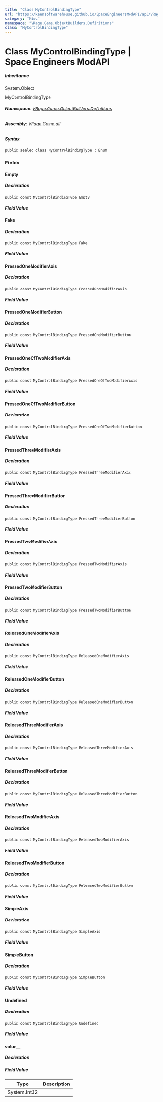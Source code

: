 ```yaml
---
title: "Class MyControlBindingType"
url: "https://keensoftwarehouse.github.io/SpaceEngineersModAPI/api/VRage.Game.ObjectBuilders.Definitions.MyControlBindingType.html"
category: "Misc"
namespace: "VRage.Game.ObjectBuilders.Definitions"
class: "MyControlBindingType"
---
```


# Class MyControlBindingType | Space Engineers ModAPI

##### Inheritance

System.Object

MyControlBindingType

###### **Namespace**: [VRage.Game.ObjectBuilders.Definitions](https://keensoftwarehouse.github.io/SpaceEngineersModAPI/api/VRage.Game.ObjectBuilders.Definitions.html)

###### **Assembly**: VRage.Game.dll

##### Syntax

```
public sealed class MyControlBindingType : Enum
```

### [](#fields)Fields

#### [](#VRage_Game_ObjectBuilders_Definitions_MyControlBindingType_Empty)Empty

##### Declaration

```
public const MyControlBindingType Empty
```

##### Field Value

#### [](#VRage_Game_ObjectBuilders_Definitions_MyControlBindingType_Fake)Fake

##### Declaration

```
public const MyControlBindingType Fake
```

##### Field Value

#### [](#VRage_Game_ObjectBuilders_Definitions_MyControlBindingType_PressedOneModifierAxis)PressedOneModifierAxis

##### Declaration

```
public const MyControlBindingType PressedOneModifierAxis
```

##### Field Value

#### [](#VRage_Game_ObjectBuilders_Definitions_MyControlBindingType_PressedOneModifierButton)PressedOneModifierButton

##### Declaration

```
public const MyControlBindingType PressedOneModifierButton
```

##### Field Value

#### [](#VRage_Game_ObjectBuilders_Definitions_MyControlBindingType_PressedOneOfTwoModifierAxis)PressedOneOfTwoModifierAxis

##### Declaration

```
public const MyControlBindingType PressedOneOfTwoModifierAxis
```

##### Field Value

#### [](#VRage_Game_ObjectBuilders_Definitions_MyControlBindingType_PressedOneOfTwoModifierButton)PressedOneOfTwoModifierButton

##### Declaration

```
public const MyControlBindingType PressedOneOfTwoModifierButton
```

##### Field Value

#### [](#VRage_Game_ObjectBuilders_Definitions_MyControlBindingType_PressedThreeModifierAxis)PressedThreeModifierAxis

##### Declaration

```
public const MyControlBindingType PressedThreeModifierAxis
```

##### Field Value

#### [](#VRage_Game_ObjectBuilders_Definitions_MyControlBindingType_PressedThreeModifierButton)PressedThreeModifierButton

##### Declaration

```
public const MyControlBindingType PressedThreeModifierButton
```

##### Field Value

#### [](#VRage_Game_ObjectBuilders_Definitions_MyControlBindingType_PressedTwoModifierAxis)PressedTwoModifierAxis

##### Declaration

```
public const MyControlBindingType PressedTwoModifierAxis
```

##### Field Value

#### [](#VRage_Game_ObjectBuilders_Definitions_MyControlBindingType_PressedTwoModifierButton)PressedTwoModifierButton

##### Declaration

```
public const MyControlBindingType PressedTwoModifierButton
```

##### Field Value

#### [](#VRage_Game_ObjectBuilders_Definitions_MyControlBindingType_ReleasedOneModifierAxis)ReleasedOneModifierAxis

##### Declaration

```
public const MyControlBindingType ReleasedOneModifierAxis
```

##### Field Value

#### [](#VRage_Game_ObjectBuilders_Definitions_MyControlBindingType_ReleasedOneModifierButton)ReleasedOneModifierButton

##### Declaration

```
public const MyControlBindingType ReleasedOneModifierButton
```

##### Field Value

#### [](#VRage_Game_ObjectBuilders_Definitions_MyControlBindingType_ReleasedThreeModifierAxis)ReleasedThreeModifierAxis

##### Declaration

```
public const MyControlBindingType ReleasedThreeModifierAxis
```

##### Field Value

#### [](#VRage_Game_ObjectBuilders_Definitions_MyControlBindingType_ReleasedThreeModifierButton)ReleasedThreeModifierButton

##### Declaration

```
public const MyControlBindingType ReleasedThreeModifierButton
```

##### Field Value

#### [](#VRage_Game_ObjectBuilders_Definitions_MyControlBindingType_ReleasedTwoModifierAxis)ReleasedTwoModifierAxis

##### Declaration

```
public const MyControlBindingType ReleasedTwoModifierAxis
```

##### Field Value

#### [](#VRage_Game_ObjectBuilders_Definitions_MyControlBindingType_ReleasedTwoModifierButton)ReleasedTwoModifierButton

##### Declaration

```
public const MyControlBindingType ReleasedTwoModifierButton
```

##### Field Value

#### [](#VRage_Game_ObjectBuilders_Definitions_MyControlBindingType_SimpleAxis)SimpleAxis

##### Declaration

```
public const MyControlBindingType SimpleAxis
```

##### Field Value

#### [](#VRage_Game_ObjectBuilders_Definitions_MyControlBindingType_SimpleButton)SimpleButton

##### Declaration

```
public const MyControlBindingType SimpleButton
```

##### Field Value

#### [](#VRage_Game_ObjectBuilders_Definitions_MyControlBindingType_Undefined)Undefined

##### Declaration

```
public const MyControlBindingType Undefined
```

##### Field Value

#### [](#VRage_Game_ObjectBuilders_Definitions_MyControlBindingType_value__)value\_\_

##### Declaration

##### Field Value

| Type | Description |
| --- | --- |
| System.Int32 |     |